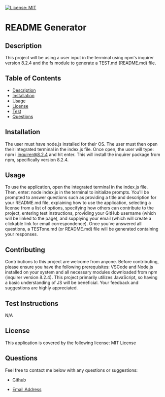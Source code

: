 
[![License: MIT](https://img.shields.io/badge/License-MIT-yellow.svg)](https://opensource.org/licenses/MIT)

# README Generator

## Description
This project will be using a user input in the terminal using npm's inquirer version 8.2.4 and the fs module to generate a TEST.md (README.md) file.

## Table of Contents

* [Description](#description)
* [Installation](#install)
* [Usage](#usage)
* [License](#license)
* [Test](#test)
* [Questions](#questions)

## Installation
The user must have node.js installed for their OS. The user must then open their integrated terminal in the index.js file. Once open, the user will type:  npm i inquirer@8.2.4 and hit enter. This will install the inquirer package from npm, specifically version 8.2.4. 

## Usage
To use the application, open the integrated terminal in the index.js file. Then, enter: node index.js in the terminal to initialize prompts. You'll be prompted to answer questions such as providing a title and description for your README.md file, explaining how to use the application, selecting a license from a list of options, specifying how others can contribute to the project, entering test instructions, providing your GitHub username (which will be linked to the page), and supplying your email (which will create a clickable link for email correspondence). Once you've answered all questions, a TESTone.md (or README.md) file will be generated containing your responses.

## Contributing
Contributions to this project are welcome from anyone. Before contributing, please ensure you have the following prerequisites: VSCode and Node.js installed on your system and all necessary modules downloaded from npm (inquirer version 8.2.4). This project primarily utilizes JavaScript, so having a basic understanding of JS will be beneficial. Your feedback and suggestions are highly appreciated.

## Test Instructions
N/A

## License
This application is covered by the following license: MIT License

## Questions
Feel free to contact me below with any questions or suggestions:

- [Github](https://github.com/BrianHCordova)

- [Email Address](mailto:briancordova@yahoo.com)
